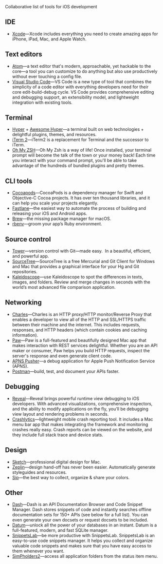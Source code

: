 <div class="markdown-output__summary">
  Collaborative list of tools for iOS development
</div>

## IDE

* [Xcode](https://developer.apple.com/xcode/)—Xcode includes everything you need to create amazing apps for iPhone, iPad, Mac, and Apple Watch.

## Text editors

* [Atom](https://atom.io/)—a text editor that's modern, approachable, yet hackable to the core—a tool you can customize to do anything but also use productively without ever touching a config file.
* [Visual Studio Code](https://code.visualstudio.com/)—VS Code is a new type of tool that combines the simplicity of a code editor with everything developers need for their core edit-build-debug cycle. VS Code provides comprehensive editing and debugging support, an extensibility model, and lightweight integration with existing tools.

## Terminal

* [Hyper](https://hyper.is/) + [Awesome Hyper](https://github.com/bnb/awesome-hyper)—a terminal built on web technologies + delightful plugins, themes, and resources.
* [iTerm 2](https://www.iterm2.com/)—iTerm2 is a replacement for Terminal and the successor to iTerm.
* [Oh My ZSH](https://github.com/robbyrussell/oh-my-zsh)—Oh My Zsh is a way of life! Once installed, your terminal prompt will become the talk of the town or your money back! Each time you interact with your command prompt, you'll be able to take advantage of the hundreds of bundled plugins and pretty themes.

## CLI tools

* [Cocoapods](https://cocoapods.org/)—CocoaPods is a dependency manager for Swift and Objective-C Cocoa projects. It has over ten thousand libraries, and it can help you scale your projects elegantly.
* [Fastlane](https://github.com/fastlane/fastlane)—the easiest way to automate the process of building and releasing your iOS and Android apps.
* [Brew](https://brew.sh/)—the missing package manager for macOS.
* [rbenv](https://github.com/rbenv/rbenv)—groom your app’s Ruby environment.

## Source control

* [Tower](http://www.git-tower.com/)—version control with Git—made easy.  In a beautiful, efficient, and powerful app.
* [SourceTree](https://www.sourcetreeapp.com/)—SourceTree is a free Mercurial and Git Client for Windows and Mac that provides a graphical interface for your Hg and Git repositories.
* [Kaleidoscope](http://www.kaleidoscopeapp.com/)—use Kaleidoscope to spot the differences in texts, images, and folders. Review and merge changes in seconds with the world’s most advanced file comparison application.

## Networking

* [Charles](http://www.charlesproxy.com/)—Charles is an HTTP proxy/HTTP monitor/Reverse Proxy that enables a developer to view all of the HTTP and SSL/HTTPS traffic between their machine and the internet. This includes requests, responses, and HTTP headers (which contain cookies and caching information).
* [Paw](https://luckymarmot.com/paw)—Paw is a full-featured and beautifully designed Mac app that makes interaction with REST services delightful. Whether you are an API maker or consumer, Paw helps you build HTTP requests, inspect the server's response and even generate client code.
* [APNS Pusher](https://github.com/KnuffApp/APNS-Pusher)—a debug application for Apple Push Notification Service (APNS).
* [Postman](https://www.getpostman.com/)—build, test, and document your APIs faster.

## Debugging

* [Reveal](http://revealapp.com/)—Reveal brings powerful runtime view debugging to iOS developers. With advanced visualizations, comprehensive inspectors, and the ability to modify applications on the fly, you’ll be debugging view layout and rendering problems in seconds.
* [Crashlytics](http://try.crashlytics.com/)—lightweight mobile crash reporting tool. It includes a Mac menu bar app that makes integrating the framework and monitoring crashes really easy. Crash reports can be viewed on the website, and they include full stack trace and device stats.

## Design

* [Sketch](http://www.sketchapp.com/)—professional digital design for Mac.
* [Zeplin](https://zeplin.io/)—design hand-off has never been easier. Automatically generate styleguides and resources.
* [Sip](http://theolabrothers.com/)—the best way to collect, organize & share your colors.

## Other

* [Dash](https://kapeli.com/dash)—Dash is an API Documentation Browser and Code Snippet Manager. Dash stores snippets of code and instantly searches offline documentation sets for 150+ APIs (see below for a full list). You can even generate your own docsets or request docsets to be included.
* [Datum](http://datumapps.com/datum.html)—unlock all the power of your databases in an instant. Datum is a full-featured, modern, and fast SQLite manager.
* [SnippetsLab](https://www.renfei.org/snippets-lab/)—be more productive with SnippetsLab. SnippetsLab is an easy-to-use code snippets manager. It helps you collect and organize valuable code snippets and makes sure that you have easy access to them whenever you want.
* [SimPholders2](https://simpholders.com/)—access all application folders from the status item menu.
